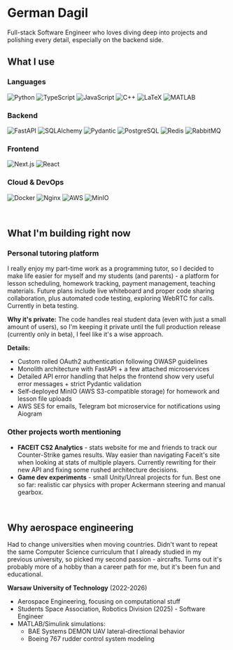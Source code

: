 # German Dagil

Full-stack Software Engineer who loves diving deep into projects and polishing every detail, especially on the backend side.

## What I use

### Languages
![Python](https://img.shields.io/badge/-Python-3776AB?style=flat-square&logo=python&logoColor=white)
![TypeScript](https://img.shields.io/badge/-TypeScript-3178C6?style=flat-square&logo=typescript&logoColor=white)
![JavaScript](https://img.shields.io/badge/-JavaScript-F7DF1E?style=flat-square&logo=javascript&logoColor=black)
![C++](https://img.shields.io/badge/-C++-00599C?style=flat-square&logo=cplusplus&logoColor=white)
![LaTeX](https://img.shields.io/badge/-LaTeX-008080?style=flat-square&logo=latex&logoColor=white)
![MATLAB](https://img.shields.io/badge/-MATLAB-0076A8?style=flat-square&logo=mathworks&logoColor=white)

### Backend
![FastAPI](https://img.shields.io/badge/-FastAPI-009688?style=flat-square&logo=fastapi&logoColor=white)
![SQLAlchemy](https://img.shields.io/badge/-SQLAlchemy-FCA121?style=flat-square&logo=sqlalchemy&logoColor=black)
![Pydantic](https://img.shields.io/badge/-Pydantic-E92063?style=flat-square&logo=pydantic&logoColor=white)
![PostgreSQL](https://img.shields.io/badge/-PostgreSQL-336791?style=flat-square&logo=postgresql&logoColor=white)
![Redis](https://img.shields.io/badge/-Redis-DC382D?style=flat-square&logo=redis&logoColor=white)
![RabbitMQ](https://img.shields.io/badge/-RabbitMQ-FF6600?style=flat-square&logo=rabbitmq&logoColor=white)

### Frontend
![Next.js](https://img.shields.io/badge/-Next.js-000000?style=flat-square&logo=nextdotjs&logoColor=white)
![React](https://img.shields.io/badge/-React-61DAFB?style=flat-square&logo=react&logoColor=black)

### Cloud & DevOps
![Docker](https://img.shields.io/badge/-Docker-2496ED?style=flat-square&logo=docker&logoColor=white)
![Nginx](https://img.shields.io/badge/-Nginx-009639?style=flat-square&logo=nginx&logoColor=white)
![AWS](https://img.shields.io/badge/-AWS-232F3E?style=flat-square&logo=amazonaws&logoColor=white)
![MinIO](https://img.shields.io/badge/-MinIO-C72E49?style=flat-square&logo=minio&logoColor=white)

<br>

## What I'm building right now

### Personal tutoring platform
I really enjoy my part-time work as a programming tutor, so I decided to make life easier for myself and my students (and parents) - a platform for lesson scheduling, homework tracking, payment management, teaching materials. Future plans include live whiteboard and proper code sharing collaboration, plus automated code testing, exploring WebRTC for calls. Currently in beta testing.

**Why it's private:** The code handles real student data (even with just a small amount of users), so I'm keeping it private until the full production release (currently only in beta), I feel like it's a wise approach.

**Details:**
- Custom rolled OAuth2 authentication following OWASP guidelines
- Monolith architecture with FastAPI + a few attached microservices  
- Detailed API error handling that helps the frontend show very useful error messages + strict Pydantic validation
- Self-deployed MinIO (AWS S3-compatible storage) for homework and lesson file uploads
- AWS SES for emails, Telegram bot microservice for notifications using Aiogram

### Other projects worth mentioning
- **FACEIT CS2 Analytics** - stats website for me and friends to track our Counter-Strike games results. Way easier than navigating Faceit's site when looking at stats of multiple players. Currently rewriting for their new API and fixing some rushed architecture decisions.
- **Game dev experiments** - small Unity/Unreal projects for fun. Best one so far: realistic car physics with proper Ackermann steering and manual gearbox.

<br>

## Why aerospace engineering

Had to change universities when moving countries. Didn't want to repeat the same Computer Science curriculum that I already studied in my previous university, so picked my second passion - aircrafts. Turns out it's probably more of a hobby than a career path for me, but it's been fun and educational.

**Warsaw University of Technology** (2022-2026)
- Aerospace Engineering, focusing on computational stuff
- Students Space Association, Robotics Division (2025) - Software Engineer
- MATLAB/Simulink simulations:
  - BAE Systems DEMON UAV lateral-directional behavior
  - Boeing 767 rudder control system modeling
